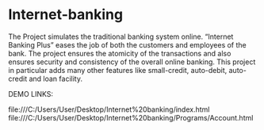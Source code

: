 # Internet-banking
The Project simulates the traditional banking system online. “Internet Banking Plus” eases the job of both the customers and employees of the bank.
The project ensures the atomicity of the transactions and also ensures security and consistency of the overall online banking. 
This project in particular adds many other features like small-credit, auto-debit, auto-credit and loan facility.

DEMO LINKS:

file:///C:/Users/User/Desktop/Internet%20banking/index.html
file:///C:/Users/User/Desktop/Internet%20banking/Programs/Account.html
